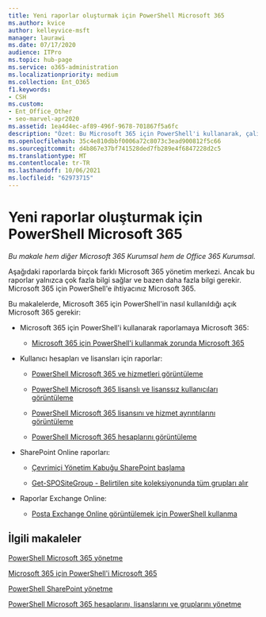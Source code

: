 ```yaml
---
title: Yeni raporlar oluşturmak için PowerShell Microsoft 365
ms.author: kvice
author: kelleyvice-msft
manager: laurawi
ms.date: 07/17/2020
audience: ITPro
ms.topic: hub-page
ms.service: o365-administration
ms.localizationpriority: medium
ms.collection: Ent_O365
f1.keywords:
- CSH
ms.custom:
- Ent_Office_Other
- seo-marvel-apr2020
ms.assetid: 1ea4d4ec-af89-496f-9678-701867f5a6fc
description: "Özet: Bu Microsoft 365 için PowerShell'i kullanarak, çalışma Microsoft 365 yönetim merkezi."
ms.openlocfilehash: 35c4e810dbbf0006a72c8073c3ead900812f5c66
ms.sourcegitcommit: d4b867e37bf741528ded7fb289e4f6847228d2c5
ms.translationtype: MT
ms.contentlocale: tr-TR
ms.lasthandoff: 10/06/2021
ms.locfileid: "62973715"
---
```

# <a name="use-powershell-to-create-reports-for-microsoft-365"></a>Yeni raporlar oluşturmak için PowerShell Microsoft 365

*Bu makale hem diğer Microsoft 365 Kurumsal hem de Office 365 Kurumsal.*

Aşağıdaki raporlarda birçok farklı Microsoft 365 yönetim merkezi. Ancak bu raporlar yalnızca çok fazla bilgi sağlar ve bazen daha fazla bilgi gerekir. Microsoft 365 için PowerShell'e ihtiyacınız Microsoft 365.
  
Bu makalelerde, Microsoft 365 için PowerShell'in nasıl kullanıldığı açık Microsoft 365 gerekir:
  
- Microsoft 365 için PowerShell'i kullanarak raporlamaya Microsoft 365:
    
  - [Microsoft 365 için PowerShell'i kullanmak zorunda Microsoft 365](./why-you-need-to-use-microsoft-365-powershell.md)
    
    
- Kullanıcı hesapları ve lisansları için raporlar:
    
  - [PowerShell Microsoft 365 ve hizmetleri görüntüleme](view-licenses-and-services-with-microsoft-365-powershell.md)
    
  - [PowerShell Microsoft 365 lisanslı ve lisanssız kullanıcıları görüntüleme](view-licensed-and-unlicensed-users-with-microsoft-365-powershell.md)
    
  - [PowerShell Microsoft 365 lisansını ve hizmet ayrıntılarını görüntüleme](view-account-license-and-service-details-with-microsoft-365-powershell.md)
    
  - [PowerShell Microsoft 365 hesaplarını görüntüleme](view-user-accounts-with-microsoft-365-powershell.md)
    
- SharePoint Online raporları:
    
  - [Çevrimiçi Yönetim Kabuğu SharePoint başlama](/powershell/sharepoint/sharepoint-online/connect-sharepoint-online)
    
  - [Get-SPOSiteGroup - Belirtilen site koleksiyonunda tüm grupları alır](/powershell/module/sharepoint-online/get-spositegroup)
    
- Raporlar Exchange Online:
    
  - [Posta Exchange Online görüntülemek için PowerShell kullanma](/exchange/recipients-in-exchange-online/manage-user-mailboxes/use-powershell-to-display-mailbox-information)
    
    
## <a name="related-articles"></a>İlgili makaleler

[PowerShell Microsoft 365 yönetme](manage-microsoft-365-with-microsoft-365-powershell.md)
  
[Microsoft 365 için PowerShell'i Microsoft 365](getting-started-with-microsoft-365-powershell.md)
  
[PowerShell SharePoint yönetme](manage-sharepoint-online-with-microsoft-365-powershell.md)
  
[PowerShell Microsoft 365 hesaplarını, lisanslarını ve gruplarını yönetme](manage-user-accounts-and-licenses-with-microsoft-365-powershell.md)
